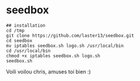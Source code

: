 # seedbox
```
## installation
cd /tmp
git clone https://github.com/laster13/seedbox.git
cd seedbox
mv iptables seedbox.sh logo.sh /usr/local/bin
cd /usr/local/bin
chmod +x iptables seedbox.sh logo.sh
seedbox.sh
```

Voili voilou chris, amuses toi bien :)

